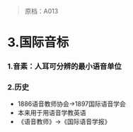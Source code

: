 > 原档：A013

# 3.国际音标

### 1.音素：人耳可分辨的最小语音单位

### 2.历史

- 1886语音教师协会→1897国际语音学会
- 本来用于用语音学教英语
- 《语音教师》→《国际语音学报》
